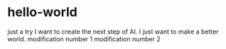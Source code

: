 # hello-world
just a try
I want to create the next step of AI.
I just want to make a better world.
modification number 1
modification number 2
